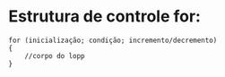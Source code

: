 <h1>Estrutura de controle for:</h1>

```
for (inicialização; condição; incremento/decremento) 
{
	//corpo do lopp
}
```
